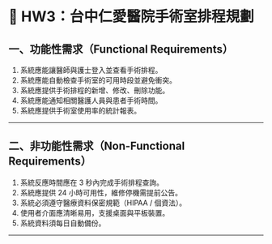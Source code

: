 # 🏥 HW3：台中仁愛醫院手術室排程規劃
## 一、功能性需求（Functional Requirements）
1. 系統應能讓醫師與護士登入並查看手術排程。  
2. 系統應能自動檢查手術室的可用時段並避免衝突。  
3. 系統應提供手術排程的新增、修改、刪除功能。  
4. 系統應能通知相關醫護人員與患者手術時間。  
5. 系統應提供手術室使用率的統計報表。

---

## 二、非功能性需求（Non-Functional Requirements）
1. 系統反應時間應在 3 秒內完成手術排程查詢。  
2. 系統應提供 24 小時可用性，維修停機需提前公告。  
3. 系統必須遵守醫療資料保密規範（HIPAA / 個資法）。  
4. 使用者介面應清晰易用，支援桌面與平板裝置。  
5. 系統資料須每日自動備份。  

---
